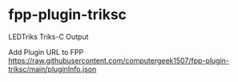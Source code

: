 # fpp-plugin-triksc
LEDTriks Triks-C Output

Add Plugin URL to FPP
https://raw.githubusercontent.com/computergeek1507/fpp-plugin-triksc/main/pluginInfo.json
